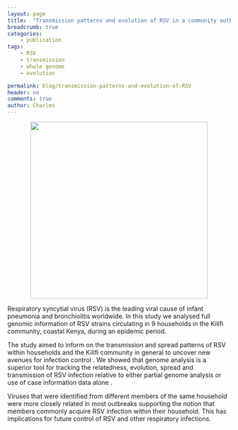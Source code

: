 ```yaml
---
layout: page
title:  "Transmission patterns and evolution of RSV in a community outbreak"
breadcrumb: true
categories:
    - publication
tags:
    - RSV
    - transmission
    - whole genome
    - evolution

permalink: blog/transmission-patterns-and-evolution-of-RSV
header: no
comments: true
author: Charles
---
```

<figure> 
  <center><img src="{{ site.url }}/images/homepage_img/agoti-ve-2017.png" alt="" height="400" width="400"></center>
</figure>

<p class="text-justify lead">
Respiratory syncytial virus (RSV) is the leading viral cause of
infant pneumonia and bronchiolitis worldwide. In this  study we
analysed full genomic information of  RSV  strains circulating in  9
households in the Kilifi community, coastal Kenya, during an epidemic
period.
</p>

<p class="text-justify lead">
The study aimed to inform on the transmission and spread
patterns of RSV within households and the Kilifi community in general to
uncover new avenues for infection control . We showed that genome
analysis is a superior tool for tracking the relatedness, evolution,
spread and transmission of RSV infection relative to either partial
genome analysis  or use of case information data alone .
</p>

<p class="text-justify lead">
Viruses that were identified from different members of the same household were more
closely related in most  outbreaks supporting the notion that members
commonly acquire RSV infection within their household. This has
implications for future control of RSV and other respiratory infections.
</p>

<section>


<figure>

</figure>

</section>

